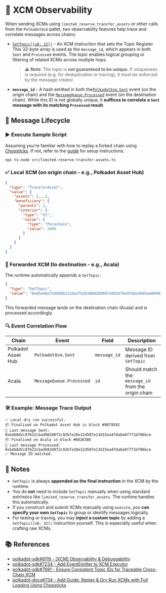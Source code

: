 # 🔭 XCM Observability

When sending XCMs using `limited_reserve_transfer_assets` or other calls from the  `PolkadotXcm` pallet, two observability features help trace and correlate messages across chains:

* [`SetTopic([u8; 32])`](https://paritytech.github.io/polkadot-sdk/master/staging_xcm/v5/opaque/type.Instruction.html#variant.SetTopic) - An XCM instruction that sets the Topic Register. This 32-byte array is used as the `message_id`, which appears in both `Sent` and `Processed` events. The topic enables logical grouping or filtering of related XCMs across multiple hops.
  > ⚠️ **Note**: The topic is **not guaranteed to be unique**. If uniqueness is required (e.g. for deduplication or tracing), it must be enforced by the message creator.
* **`message_id`** - A hash emitted in both the[`PolkadotXcm.Sent`](https://paritytech.github.io/polkadot-sdk/master/pallet_xcm/pallet/enum.Event.html#variant.Sent) event (on the origin chain) and the [`MessageQueue.Processed`](https://paritytech.github.io/polkadot-sdk/master/pallet_message_queue/pallet/enum.Event.html#variant.Processed) event (on the destination chain). While this ID is not globally unique, it **suffices to correlate a `Sent` message with its matching `Processed` result**.

## 🔄 Message Lifecycle

### ▶️ Execute Sample Script

Assuming you're familiar with how to replay a forked chain using [Chopsticks](https://docs.polkadot.com/develop/toolkit/parachains/fork-chains/chopsticks/get-started/). If not, refer to the [guide](../README.md) for setup instructions.

```bash
npx ts-node src/limited-reserve-transfer-assets.ts
```

### ✅ Local XCM (on origin chain - e.g., Polkadot Asset Hub)

```json
{
  "type": "TransferAsset",
  "value": {
    "assets": [...],
    "beneficiary": {
      "parents": 1,
      "interior": {
        "type": "X1",
        "value": {
          "type": "Parachain",
          "value": 2000
        }
      }
    }
  }
}
```

### 🚀 Forwarded XCM (to destination - e.g., Acala)

The runtime automatically appends a `SetTopic`:

```json
{
  "type": "SetTopic",
  "value": "0x85e46e75d9dbb211da2fb28106028960fdd916fbe9fdda3665ae00403abe2aae"
}
```

This forwarded message lands on the destination chain (Acala) and is processed accordingly.

### 🔍 Event Correlation Flow

| Chain              | Event                   | Field        | Description                                         |
| ------------------ | ----------------------- | ------------ | --------------------------------------------------- |
| Polkadot Asset Hub | `PolkadotXcm.Sent`      | `message_id` | Message ID derived from `SetTopic`                  |
| Acala              | `MessageQueue.Processed`| `id`         | Should match the `message_id` from the origin chain |

### 🛠 Example: Message Trace Output

```console
✅ Local dry run successful.
📦 Finalised on Polkadot Asset Hub in block #9079592
📣 Last message Sent: 0xb4b8d2c87622cbad983d8f2c92bfe28e12d587e13d15ea4fdabe8f771bf86bce
📦 Finalised on Acala in block #8826386
📣 Last message Processed: 0xb4b8d2c87622cbad983d8f2c92bfe28e12d587e13d15ea4fdabe8f771bf86bce
✅ Message ID matched.
```

## 🧠 Notes

* `SetTopic` is always **appended as the final instruction** in the XCM by the runtime.
* You do **not** need to include `SetTopic` manually when using standard extrinsics like `limited_reserve_transfer_assets`. The runtime handles this automatically.
* If you construct and submit XCMs manually using `execute`, you **can specify your own `SetTopic`** to group or identify messages logically.
* For testing or tracing, you may **inject a custom topic** by adding a `SetTopic([u8; 32])` instruction yourself. This is especially useful when crafting raw XCMs.

## 📚 References

* [polkadot-sdk#6119 - [XCM] Observability & Debuggability](https://github.com/paritytech/polkadot-sdk/issues/6119)
* [polkadot-sdk#7234 - Add EventEmitter to XCM Executor](https://github.com/paritytech/polkadot-sdk/pull/7234)
* [polkadot-sdk#7691 - Ensure Consistent Topic IDs for Traceable Cross-Chain XCM](https://github.com/paritytech/polkadot-sdk/pull/7691)
* [polkadot-docs#734 - Add Guide: Replay & Dry Run XCMs with Full Logging Using Chopsticks](https://github.com/polkadot-developers/polkadot-docs/pull/734)
